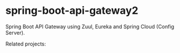 # spring-boot-api-gateway2

Spring Boot API Gateway using Zuul, Eureka and Spring Cloud (Config Server).

Related projects:
